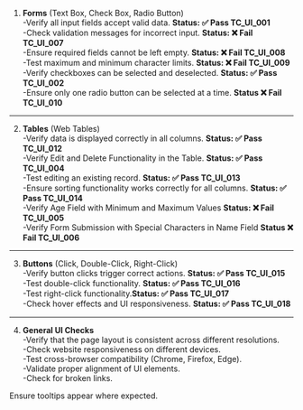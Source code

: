 1. **Forms**
   (Text Box, Check Box, Radio Button)  
  -Verify all input fields accept valid data.  **Status: ✅ Pass  TC_UI_001**   
  -Check validation messages for incorrect input.  **Status: ❌ Fail  TC_UI_007**   
  -Ensure required fields cannot be left empty.   **Status: ❌ Fail  TC_UI_008**   
  -Test maximum and minimum character limits.  **Status: ❌ Fail  TC_UI_009**    
  -Verify checkboxes can be selected and deselected. **Status: ✅ Pass TC_UI_002**   
  -Ensure only one radio button can be selected at a time. **Status ❌ Fail  TC_UI_010**   
---
2. **Tables** (Web Tables)  
  -Verify data is displayed correctly in all columns. **Status: ✅ Pass TC_UI_012**  
  -Verify Edit and Delete Functionality in the Table. **Status: ✅ Pass TC_UI_004**  
  -Test editing an existing record. **Status: ✅ Pass TC_UI_013**   
  -Ensure sorting functionality works correctly for all columns. **Status: ✅ Pass TC_UI_014**   
  -Verify Age Field with Minimum and Maximum Values **Status: ❌ Fail  TC_UI_005**   
  -Verify Form Submission with Special Characters in Name Field **Status ❌ Fail  TC_UI_006**   
---
3. **Buttons** (Click, Double-Click, Right-Click)  
  -Verify button clicks trigger correct actions. **Status: ✅ Pass TC_UI_015**    
  -Test double-click functionality. **Status: ✅ Pass TC_UI_016**   
  -Test right-click functionality.**Status: ✅ Pass TC_UI_017**    
  -Check hover effects and UI responsiveness.  **Status: ✅ Pass TC_UI_018**  
---
4. **General UI Checks**   
  -Verify that the page layout is consistent across different resolutions.  
  -Check website responsiveness on different devices.  
  -Test cross-browser compatibility (Chrome, Firefox, Edge).  
  -Validate proper alignment of UI elements.  
  -Check for broken links.  

Ensure tooltips appear where expected.  
